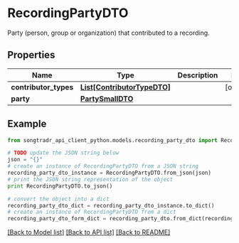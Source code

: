 # RecordingPartyDTO

Party (person, group or organization) that contributed to a recording.

## Properties

Name | Type | Description | Notes
------------ | ------------- | ------------- | -------------
**contributor_types** | [**List[ContributorTypeDTO]**](ContributorTypeDTO.md) |  | [optional] 
**party** | [**PartySmallDTO**](PartySmallDTO.md) |  | 

## Example

```python
from songtradr_api_client_python.models.recording_party_dto import RecordingPartyDTO

# TODO update the JSON string below
json = "{}"
# create an instance of RecordingPartyDTO from a JSON string
recording_party_dto_instance = RecordingPartyDTO.from_json(json)
# print the JSON string representation of the object
print RecordingPartyDTO.to_json()

# convert the object into a dict
recording_party_dto_dict = recording_party_dto_instance.to_dict()
# create an instance of RecordingPartyDTO from a dict
recording_party_dto_form_dict = recording_party_dto.from_dict(recording_party_dto_dict)
```
[[Back to Model list]](../README.md#documentation-for-models) [[Back to API list]](../README.md#documentation-for-api-endpoints) [[Back to README]](../README.md)


